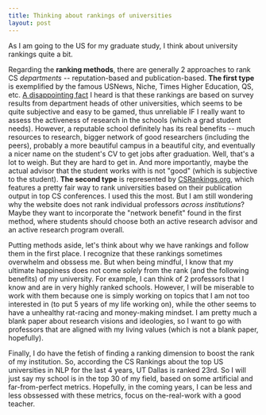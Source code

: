 ```yaml
---
title: Thinking about rankings of universities
layout: post
---
```


As I am going to the US for my graduate study, I think about university rankings quite a bit. 

Regarding the **ranking methods**, there are generally 2 approaches to rank CS *departments* -- reputation-based and publication-based. **The first type** is exemplified by the famous USNews, Niche, Times Higher Education, QS, etc. [A disappointing fact](https://csrankings.org/faq.html) I heard is that these rankings are based on survey results from department heads of other universities, which seems to be quite subjective and easy to be gamed, thus unreliable IF I really want to assess the activeness of research in the schools (which a grad student needs). However, a reputable school definitely has its real benefits -- much resources to research, bigger network of good researchers (including the peers), probably a more beautiful campus in a beautiful city, and eventually a nicer name on the student's CV to get jobs after graduation. Well, that's a lot to weigh. But they are hard to get in. And more importantly, maybe the actual advisor that the student works with is not "good" (which is subjective to the student). **The second type** is represented by [CSRankings.org](https://csrankings.org/), which features a pretty fair way to rank universities based on their publication output in top CS conferences. I used this the most. But I am still wondering why the website does not rank individual professors *across institutions*? Maybe they want to incorporate the "network benefit" found in the first method, where students should choose both an active research advisor and an active research program overall.

Putting methods aside, let's think about why we have rankings and follow them in the first place. I recognize that these rankings sometimes overwhelm and obssess me. But when being mindful, I know that my ultimate happiness does not come *solely* from the rank (and the following benefits) of my university. For example, I can think of 2 professors that I know and are in very highly ranked schools. However, I will be miserable to work with them because one is simply working on topics that I am not too interested in (to put 5 years of my life working on), while the other seems to have a unhealthy rat-racing and money-making mindset. I am pretty much a blank paper about research visions and ideologies, so I want to go with professors that are aligned with my living values (which is not a blank paper, hopefully).

Finally, I do have the fetish of finding a ranking dimension to boost the rank of my institution. So, according the CS Rankings about the top US universities in NLP for the last 4 years, UT Dallas is ranked 23rd. So I will just say my school is in the top 30 of my field, based on some artificial and far-from-perfect metrics. Hopefully, in the coming years, I can be less and less obssessed with these metrics, focus on the-real-work with a good teacher.